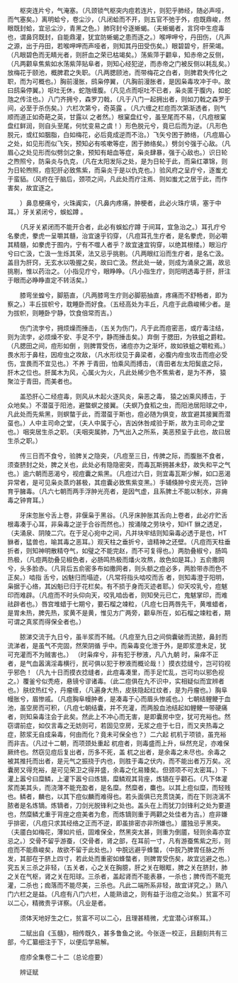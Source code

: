 <!-- { "loadSidebar": true } -->
　　枢突连片兮，气淹塞。（凡颈锁气枢突内痘若连片，则犯乎肺经，随必声哑，而气塞矣。）离明蛤兮，卷尘沙，（凡闭蛤而不开，则五官不弛于外，痘既鼎峻，然眼既封蛤，宜忌尘沙，青黑之色。）肺窍封兮逐蜥蝎。（夫蜥蝎者，言窍中生痘毒也，谓鼻窍既封，自能鼎灌，犹宜防蜥蝎之患而逐之。）喉呷呷兮，丹田伤，（凡声之源，出于丹田，若喉呷呷而声哑者，则知其丹田受伤矣。）眼碧碧兮，肝荣竭。（凡眼碧色而无睛光者，则肝血之荣已枯竭矣。）荡紫萍于颧阜，知赤帝之反侧，（凡两颧阜焦紫如水荡紫萍贴阜者，则知心经犯逆，而赤帝之门被反侧以耗乱矣。）放梅花于颐池，概脾君之失职。（凡两腮颐池，而带梅花之白者，则脾君失传化之职，而为可概也。）胸前漫胀，鸱枭停翼，（凡胸前漫胀者，是因枭毒攻冲于中。故曰鸱枭停翼。）呕吐无休，蛇虺缠腹。（凡见点而呕吐不已者，枭炎匿于腹内，如蛇虺之传注也。）八门齐拥兮，森罗刀戟，（凡于八门一起拥出者，则如刀戟之森罗于间，必至于杀伤矣。）六栏次第兮，奇英露 。（凡六缠之栏痘而次第渐透者，则气顺而道正如奇葩之英，甘露以 之者然。）根窠盘红兮，虽至尾而不易，（凡痘根窠盘红鲜润，则自头至尾，何忧变易之虞！）形色脱元兮，竟已后而为逆。（凡形色脱元，或红如胭脂，白如梅花，必后竟成逆而不治。）飞矢兮困于肺络，（凡痘眉心之处，如见形而似飞矢，预知必有咳嗽等症，困于肺络矣。）劈剑兮强于心敌。（凡眉心之处见形而似劈剑之象，预知有衄血等症，枭炎肆暴，强于心敌也。）识日轮之煦照兮，防枭炎与仇克，（凡在太阳发际之处，是为日轮于此，而枭红罩锦，则为日轮煦照，痘犯肝必致焦紫，而枭炎于是以仇克也。）验风府之呈疔兮，逐蚩尤于蛮貊。（风府在于脑后，颈项之间，凡此处而疔注焉、则如蚩尤之居于此，而作害矣，故宜逐之。

　　）鼻息梗痛兮，火珠阗实，（凡鼻内疼痛，肿梗者，此必火珠疔填，塞于中耳。）牙关紧闭兮，蜈蚣蹲 。

　　（凡牙关紧闭而不能开合者，此必有蜈蚣疔蹲 于间耳，宜急治之。）耳孔疔兮名豢虎，豢虎一呈嚼其髓，治宜速乎钧穿，（凡痘耳孔生疔者，是名豢虎，则必嚼其精髓，如豢虎于囿内，宁有不噬人者乎？故宜速宜钩穿，以绝其根缕。）眼沿疔兮曰亡汲，亡汲一生烁其荣，法又忌乎挑剔。（凡两眼红沿而生疔者，是名亡汲。盖目为肝窍，无玄水以吸握之矣，故曰亡汲。然此处一破，则成为涌泉之漏，故忌挑剔，惟以药治之。（小指见疔兮，眼睁睁。（凡小指生疔，则阳明透毒于肝，肝注于眼而必睁睁直定不转活矣。）

　　膝弯坐蝗兮，脚筋直，（凡两膝弯生疔则必脚筋抽直，疼痛而不舒畅者，即为察之。）丰丘拔帜兮，耽睡卧而好食。（五经高处为丰丘，凡痘于此鼎峻稀少者。是为拔帜，则睡卧宁静，饮食倍常而吉。）

　　伤门流孛兮，拥烦燥而捶击，（五关为伤门，凡于此而痘密恶，或疔毒注结，则为流孛，必烦燥不安、手足不宁，静而捶击矣。）弃倒 于腮田，为铁蛆之爵粒。（凡腮田之间，痘形如倒 ，则脾胃受伤，诸痘亦为之渐坏，故如铁蛆之嚼粒焉。）畏水形于鼻柱，因疳虫之攻敌，（凡水形纹见于鼻梁者，必腹内疳虫攻击而痘必受伤，宜畏而不宜见也。）不养 于青田，怕乘风而搏击，（青田者左太阳鬓底之际，肝木之位也。肝属木为风，心属火为火，凡此处稀少色不焦紫者，是为不养， 猿聚泣于青田，而美者也。

　　盖恐肝心二经痘毒，则风从木起火逐风炎，枭恶之毒， 猿之凶乘风搏击，于众地矣。）不潜虿于阳池，避螫螟之接翼。（夫螟乃食稻之虫，而阳池居阳球之中，凡此处而先紫黑，则螟螫于此，而潜虿于斯也，痘必随为俱变，故宜避其接翼而潜虿也。）人中主司命之堂，（夫人中属于心，吉凶休咎咸验于斯，故为主司命之堂也。）咽突居生杀之职。（夫咽突属肺，乃气出入之所系，美恶预呈于此也，故曰居生杀之职。）

　　传三日而不食兮，验脾关之隐突，（凡痘至三日，传脾之际，而腹胀不食者，须查脐封之处，脾之关也，此处必有隐隐密突，而毒瓦斯拥甚未舒，故失和平之气也。）逾六朝而恶渴兮，视痘囊之紫黑。（凡痘过六日，则宜毒瓦斯少解，如口恶渴异常者，是可见枭炎蒸灼甚极，其痘囊必致焦紫变黑。）手辅倏肿兮皮光亮，岂钟育乎臃毒。（凡六七朝而两手浮肿光亮者，是因气虚，且系脾土不能以制水，非痈毒之钟育耳。）

　　牙床忽胀兮舌上卷，非偃枭于黑谷。（凡牙床肿胀其舌向上卷者，此必疔贮舌根毒凑于心耳，非枭毒之逆于合谷而然也。）按涌陵之劳块兮，知HT 貅之透足，（夫涌泉、阴陵二穴。在于足心宛中之间，凡并块牢结则知枭毒必透于是也，HT 貅者，猛兽也，喻其毒之恶耳。）观天柱之垂折兮，谙精神之还壁。（凡痘而天柱垂折者，则知神明散精夺气，如璧之不能完赵，而不可复得也。）两肋叠椒兮，肠鸣热极，（凡痘两肋叠见椒色者，必肠鸣热极而燔火攻熬，故色如是耳。）五俞撒网兮，头多脸赤。（凡背后五俞密多布如撒网者，则头额之痘必多，两脸带赤而色不正矣。）啮指 舌兮，凶魅归而塌迹，（凡常将指头啮咬而舌 者，则知毒澄于阳明，枭据于心络，其凶魁已归于花栏矣。有不损于身而灭迹者耶。）仰天咬乳兮，痘魃印而难辟。（凡痘而不时头仰向天，咬乳啮齿者，则知癸元已亡，鬼魃掌印，而难祛辟者也。）唇宫堆蜡于七期兮，要石榴之竦粒，（凡痘七日两唇先干，黄堆蜡者，是胃未热，脾先热，浆黄不是黄，惟见方广两旁，颧阜所在，如石榴之竦粒者，期可谓之真浆而得保全者也。）

　　脓涕交流于九日兮，虽半浆而不贼。（凡痘至九日之间倘囊破而流脓，鼻封而流涕者，是虽气不完固，然荣阴循 乎中。而枭毒变化泄于外，是即浆澄未足，犹可充灌而不为贼害也。） （时枭痒兮，非有犯于秽液，凡八九朝 时，枭痒不正者，是气血嚣漓淫毒横行，民可俱以犯于秽液而概论哉！）摸衣捻缝兮，岂可钧视乎邪色！（凡九十日而摸衣捻缝者，此痘毒凑里，而手足忙乱，岂可均以邪色视之。）覆釜兮似秃疮，悬镜兮谬诸毒。（此二痘俱在九不识中，实相疑似而宜辨者也。）肤纹热红兮，丹瘤缠，（凡遍身大热，皮肤隐起红纹者，是为丹瘤也。）胸阜幔胀兮，眉惨戚。（凡痘胸阜幔肿者，是凑毒于心而眉头惨戚也。）七朝结鲤鲠于血池，虽空房而可积，（凡痘七朝结囊，并不充灌，而两股血池结起如鲤鲠一带硬痛者，则知枭毒注会于此矣。然此上不冲心而无害，是即囊房中空，犹可充裕也。然窃谓前症，如仅言毒之无妨则可，若固见空房，无浆之痘于七日，而又夹热毒之症，脓浆无自成枭毒，何由而化？竟未可保全也？）二六起 杌机于项锁，虽充裕而非吉。（凡过十二朝，而项颈处重起 杌痘者，则毒盛而上升，纵然充足，亦难保厥终也。然窃见痘后复出者，历多不死，盖 杌之出者，是余毒之未尽也。余毒之被其推托而出者，是元气之振挠于内也，则胜于毒之伏内，而不能出者万万矣。况囊房又得充裕，是可见荣卫之得并盛，余毒之化易臻矣。但颈项不可太密耳。）下灌上嚣兮曰糜鳞，上灌下嚣兮曰炼镝，糜鳞观其背座，炼镝在乎颧石。（凡下体灌浆而美其头，而浇薄不能充盈者，是名糜。然糜者，麋也。以其上痘似糜，而轻贱也。鳞者，麟也，以其下痘似麟而难得也。若头面俱已充贯饶美，而在下则浇漓不脓者是名炼镝。炼镝者，刀剑光脱锋利之处也。盖头在上而犹刀剑锋利之处为要道也，然糜鳞尤重于背座之痘美者为愈，而炼镝则重于两颧之处佳者为吉。）痘非嫌乎排密，（凡痘只求其经络之正而不逆，即虽排密亦非所嫌也。）靥独忌乎黑突。（夫靥白如梅花，薄如片纸，固难保全，然黑突太甚，则重为倒靥，轻则余毒亦宜忌之。）交骨不留乎游蚕，（交骨者，肾之部，在耳前一寸，凡有游蚕焦紫之形，则痘而不能鼎峻矣，故欲不留于此处也。）中脘远避乎蜂螫，（中脘乃脾胃任脉之所发，其部在于脐上四寸，若此处而重密如蜂螫者，则脾胃受伤矣，故宜远避之也。）究五关三杀之非轻，（五关者，心之关在胸臆，肝之关在眼眶，脾之关在脐封，肺之关在气枢，肾之关在阳球。三杀者，盖起肾而不能表暴，一杀也；脾传而不能充灌，二杀也；痂落而不能尽美，三杀也。凡此二端所系非轻，故宜详究之。）熟八门六栏之是益。（凡痘有八门六栏，人能熟谙之，则有益于治痘之治矣。）贫富不可以二心，精微贵乎详察。（凡业是者。

　　须体天地好生之仁，贫富不可以二心，且理甚精微，尤宜潜心详察耳。）

　　二赋出自《玉髓》，相传既久，甚多鲁鱼之讹。今张逐一校正，且翻刻共有三部，今汇纂细注于下，以便后学易解。

　　痘疹全集卷二十二（总论痘要）

　　辨证赋

